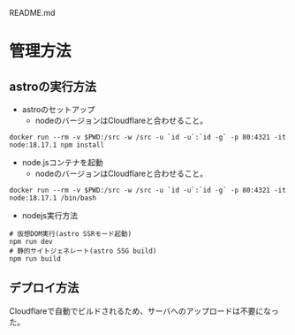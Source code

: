 README.md
# 管理方法  

## astroの実行方法

- astroのセットアップ
    - nodeのバージョンはCloudflareと合わせること。
```
docker run --rm -v $PWD:/src -w /src -u `id -u`:`id -g` -p 80:4321 -it node:18.17.1 npm install
```

- node.jsコンテナを起動
    - nodeのバージョンはCloudflareと合わせること。
```
docker run --rm -v $PWD:/src -w /src -u `id -u`:`id -g` -p 80:4321 -it node:18.17.1 /bin/bash
```

- nodejs実行方法
```
# 仮想DOM実行(astro SSRモード起動)
npm run dev
# 静的サイトジェネレート(astro SSG build)
npm run build
```

## デプロイ方法

Cloudflareで自動でビルドされるため、サーバへのアップロードは不要になった。